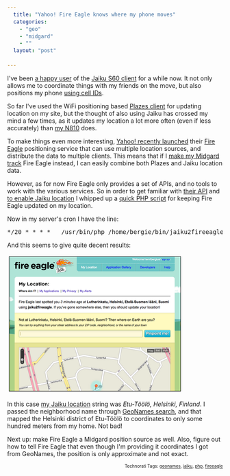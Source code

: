 ```yaml
---
  title: "Yahoo! Fire Eagle knows where my phone moves"
  categories: 
    - "geo"
    - "midgard"
    - ""
  layout: "post"

---
```

<p>
I've been <a href="http://bergie.iki.fi/blog/jaiku-personal_presence_aggregator/">a happy user</a> of the <a href="http://jaiku.com/mobile">Jaiku S60 client</a> for a while now. It not only allows me to coordinate things with my friends on the move, but also positions my phone <a href="http://en.wikipedia.org/wiki/GSM_localization">using cell IDs</a>.
</p><p>
So far I've used the WiFi positioning based <a href="http://bergie.iki.fi/blog/plazes_on_the_n800/">Plazes client</a> for updating location on my site, but the thought of also using Jaiku has crossed my mind a few times, as it updates my location a lot more often (even if less accurately) than <a href="http://bergie.iki.fi/blog/appliances_are_starting_to_take_over/">my N810</a> does.
</p><p>
To make things even more interesting, <a href="http://www.readwriteweb.com/archives/location_aware_smart_rollout_f.php">Yahoo! recently launched</a> their <a href="https://fireeagle.yahoo.net/">Fire Eagle</a> positioning service that can use multiple location sources, and distribute the data to multiple clients. This means that if I <a href="http://bergie.iki.fi/blog/the-midgard-position/">make my Midgard track</a> Fire Eagle instead, I can easily combine both Plazes and Jaiku location data.
</p><p>
However, as for now Fire Eagle only provides a set of APIs, and no tools to work with the various services. So in order to get familiar with <a href="http://fireeagle.yahoo.net/developer">their API</a> and <a href="http://jaiku.com/channel/devku/presence/28244456">to enable Jaiku location</a> I whipped up a <a href="http://www.nehmer.net/~bergie/jaiku2fireeagle.phps">quick PHP script</a> for keeping Fire Eagle updated on my location.
</p><p>
Now in my server's cron I have the line:
</p><pre>
*/20 * * * *   /usr/bin/php /home/bergie/bin/jaiku2fireeagle.php bergie &lt;fire eagle access key&gt; &lt;fire eagle access secret&gt;
</pre><p>
And this seems to give quite decent results:
</p><p>
<a href="/files/fire-eagle-from-jaiku.png"><img src="/files/fire-eagle-from-jaiku-tm.jpg" height="313" width="400" border="1" hspace="4" vspace="4" alt="Fire Eagle location from Jaiku" title="Fire Eagle location from Jaiku" /></a>
</p><p>
In this case <a href="http://bergie.jaiku.com/">my Jaiku location</a> string was <em>Etu-Töölö, Helsinki, Finland</em>. I passed the neighborhood name through <a href="http://www.geonames.org/export/geonames-search.html">GeoNames search</a>, and that mapped the Helsinki district of Etu-Töölö to coordinates to only some hundred meters from my home. Not bad!
</p><p>
Next up: make Fire Eagle a Midgard position source as well. Also, figure out how to tell Fire Eagle that even though I'm providing it coordinates I got from GeoNames, the position is only approximate and not exact.
</p>
<p style="text-align:right;font-size:10px;">Technorati Tags: <a href="http://www.technorati.com/tag/geonames">geonames</a>, <a href="http://www.technorati.com/tag/jaiku">jaiku</a>, <a href="http://www.technorati.com/tag/php">php</a>, <a href="http://www.technorati.com/tag/fireeagle">fireeagle</a></p>